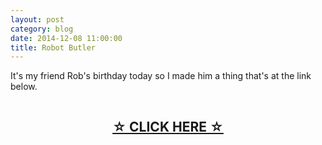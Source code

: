 ```yaml
---
layout: post
category: blog
date: 2014-12-08 11:00:00
title: Robot Butler
---
```


It's my friend Rob's birthday today so I made him a thing that's at the link below.

<center>
	<a style="display: inline-block;" href="/play/robot_butler.html">
		<h2 class="article button"> &#9734; CLICK HERE &#9734; </h2>
	</a>
</center>
